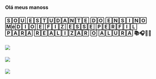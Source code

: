 ### Olá meus manoss
### 🅂🄾🅄 🄴🅂🅃🅄🄳🄰🄽🅃🄴 🄳🄾 🄴🄽🅂🄸🄽🄾 🄼é🄳🄸🄾 🄴 🄵🄸🅉 🄴🅂🅂🄴 🄿🄴🅁🄵🄸🄻 🄿🄰🅁🄰 🅁🄴🄰🄻🄸🅉🄰🅁 🄾 🄰🄻🅄🅁🄰 📚🎧🎒😎
### ![](https://media1.tenor.com/m/yml8kcn3l6QAAAAC/ayanokoji.gif)
### ![](https://encrypted-tbn0.gstatic.com/images?q=tbn:ANd9GcQxdo3YbdUjgDSaXFZzs_iopefOCb3AysFFtBljpbxexw&s)
### ![](https://i.pinimg.com/originals/f0/ae/8b/f0ae8bc86ab9b5459880ea9e8894774d.gif)
